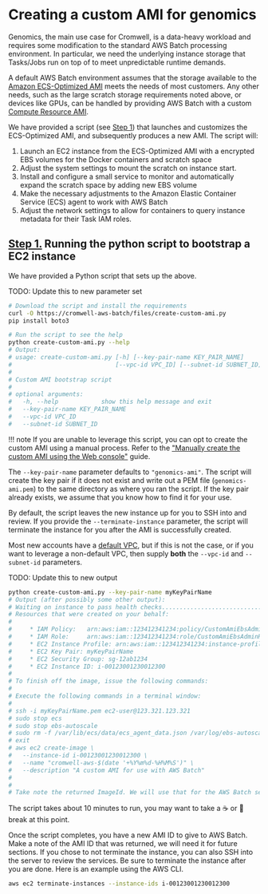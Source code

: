 
# Creating a custom AMI for genomics

Genomics, the main use case for Cromwell, is a data-heavy workload and requires some modification to the standard AWS Batch processing environment. In particular, we need the underlying instance storage that Tasks/Jobs run on top of to meet unpredictable runtime demands.

A default AWS Batch environment assumes that the storage available to the [Amazon ECS-Optimized AMI](https://docs.aws.amazon.com/AmazonECS/latest/developerguide/ecs-optimized_AMI.html) meets the needs of most customers. Any other needs, such as the large scratch storage requirements noted above, or devices like GPUs, can be handled by providing AWS Batch with a custom [Compute Resource AMI](https://docs.aws.amazon.com/batch/latest/userguide/compute_resource_AMIs.html).

We have provided a script (see [Step 1](#step-1)) that launches and customizes the ECS-Optimized AMI, and subsequently produces a new AMI. The script will:

1. Launch an EC2 instance from the ECS-Optimized AMI with a encrypted EBS volumes for the Docker containers  and scratch space
2. Adjust the system settings to mount the scratch on instance start.
3. Install and configure a small service to monitor and automatically expand the scratch space by adding new EBS volume
4. Make the necessary adjustments to the Amazon Elastic Container Service (ECS) agent to work with AWS Batch
5. Adjust the network settings to allow for containers to query instance metadata for their Task IAM roles.

## [Step 1.](id:step-1) Running the python script to bootstrap a EC2 instance

We have provided a Python script that sets up the above.


TODO: Update this to new parameter set
```bash
# Download the script and install the requirements
curl -O https://cromwell-aws-batch/files/create-custom-ami.py
pip install boto3

# Run the script to see the help
python create-custom-ami.py --help
# Output:
# usage: create-custom-ami.py [-h] [--key-pair-name KEY_PAIR_NAME]
#                             [--vpc-id VPC_ID] [--subnet-id SUBNET_ID]
#
# Custom AMI bootstrap script
#
# optional arguments:
#   -h, --help            show this help message and exit
#   --key-pair-name KEY_PAIR_NAME
#   --vpc-id VPC_ID
#   --subnet-id SUBNET_ID
```


!!! note
    If you are unable to leverage this script, you can opt to create the custom AMI using a manual process. Refer to the ["Manually create the custom AMI using the Web console"](./create-custom-ami-manual.md) guide.

The `--key-pair-name` parameter defaults to `"genomics-ami"`. The script will create the key pair if it does not exist and write out a PEM file (`genomics-ami.pem`) to the same directory as where you ran the script. If the key pair already exists, we assume that you know how to find it for your use.

By default, the script leaves the new instance up for you to SSH into and review. If you provide the `--terminate-instance` parameter, the script will terminate the instance for you after the AMI is successfully created. 


Most new accounts have a [default VPC](https://docs.aws.amazon.com/AmazonVPC/latest/UserGuide/default-vpc.html), but if this is not the case, or if you want to leverage a non-default VPC, then supply **both** the `--vpc-id` and `--subnet-id` parameters.

TODO: Update this to new output
```bash
python create-custom-ami.py --key-pair-name myKeyPairName
# Output (after possibly some other output):
# Waiting on instance to pass health checks......................................................
# Resources that were created on your behalf:
#
#     * IAM Policy:   arn:aws:iam::123412341234:policy/CustomAmiEbsAdmin
#     * IAM Role:     arn:aws:iam::123412341234:role/CustomAmiEbsAdminRole
#     * EC2 Instance Profile: arn:aws:iam::123412341234:instance-profile/CustomAmiEbsAdminProfile
#     * EC2 Key Pair: myKeyPairName
#     * EC2 Security Group: sg-12ab1234
#     * EC2 Instance ID: i-00123001230012300
#
# To finish off the image, issue the following commands:
#
# Execute the following commands in a terminal window:
#
# ssh -i myKeyPairName.pem ec2-user@123.321.123.321
# sudo stop ecs
# sudo stop ebs-autoscale
# sudo rm -f /var/lib/ecs/data/ecs_agent_data.json /var/log/ebs-autoscale.log
# exit
# aws ec2 create-image \
#   --instance-id i-00123001230012300 \
#   --name "cromwell-aws-$(date '+%Y%m%d-%H%M%S')" \
#   --description "A custom AMI for use with AWS Batch"
#
#
# Take note the returned ImageId. We will use that for the AWS Batch setup.
```

The script takes about 10 minutes to run, you may want to take a :coffee: or :tea:  break at this point.

Once the script completes, you have a new AMI ID to give to AWS Batch. Make a note of the AMI ID that was returned, we will need it for future sections. If you chose to not terminate the instance,  you can also SSH into the server to review the services. Be sure to terminate the instance after you are done. Here is an example using the AWS CLI.

```bash
aws ec2 terminate-instances --instance-ids i-00123001230012300
```
